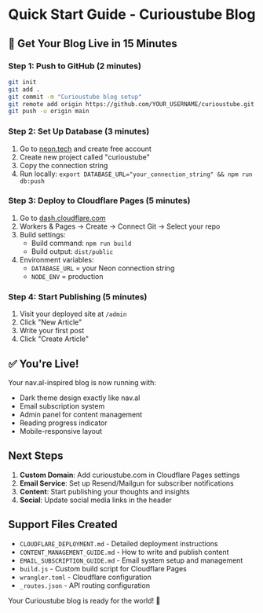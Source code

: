 # Quick Start Guide - Curioustube Blog

## 🚀 Get Your Blog Live in 15 Minutes

### Step 1: Push to GitHub (2 minutes)
```bash
git init
git add .
git commit -m "Curioustube blog setup"
git remote add origin https://github.com/YOUR_USERNAME/curioustube.git
git push -u origin main
```

### Step 2: Set Up Database (3 minutes)
1. Go to [neon.tech](https://neon.tech) and create free account
2. Create new project called "curioustube"
3. Copy the connection string
4. Run locally: `export DATABASE_URL="your_connection_string" && npm run db:push`

### Step 3: Deploy to Cloudflare Pages (5 minutes)
1. Go to [dash.cloudflare.com](https://dash.cloudflare.com)
2. Workers & Pages → Create → Connect Git → Select your repo
3. Build settings:
   - Build command: `npm run build`
   - Build output: `dist/public`
4. Environment variables:
   - `DATABASE_URL` = your Neon connection string
   - `NODE_ENV` = production

### Step 4: Start Publishing (5 minutes)
1. Visit your deployed site at `/admin`
2. Click "New Article"
3. Write your first post
4. Click "Create Article"

## ✅ You're Live!

Your nav.al-inspired blog is now running with:
- Dark theme design exactly like nav.al
- Email subscription system
- Admin panel for content management
- Reading progress indicator
- Mobile-responsive layout

## Next Steps

1. **Custom Domain**: Add curioustube.com in Cloudflare Pages settings
2. **Email Service**: Set up Resend/Mailgun for subscriber notifications
3. **Content**: Start publishing your thoughts and insights
4. **Social**: Update social media links in the header

## Support Files Created

- `CLOUDFLARE_DEPLOYMENT.md` - Detailed deployment instructions
- `CONTENT_MANAGEMENT_GUIDE.md` - How to write and publish content
- `EMAIL_SUBSCRIPTION_GUIDE.md` - Email system setup and management
- `build.js` - Custom build script for Cloudflare Pages
- `wrangler.toml` - Cloudflare configuration
- `_routes.json` - API routing configuration

Your Curioustube blog is ready for the world! 🌟